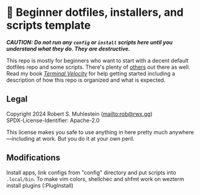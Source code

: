 # 🔰 Beginner dotfiles, installers, and scripts template

***CAUTION: Do not run any `config` or `install` scripts here until you understand what they do. They are destructive.***

This repo is mostly for beginners who want to start with a decent default dotfiles repo and some scripts. There's plenty of [others](https://github.com/search?q=dotfiles&type=repositories) out there as well. Read my book [*Terminal Velocity*](https://rwxrob.github.io/books/terminal-velocity) for help getting started including a description of how this repo is organized and what is expected.

## Legal

Copyright 2024 Robert S. Muhlestein (<mailto:rob@rwx.gg>)  
SPDX-License-Identifier: Apache-2.0

This license makes you safe to use anything in here pretty much anywhere—including at work. But you do it at your own peril.

## Modifications

Install apps, link configs from "config" directory and put scripts into `.local/bin`.
To make vim colors, shellchec and shfmt work on wezterm install plugins (:PlugInstall)
